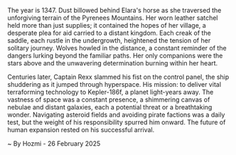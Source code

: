 
The year is 1347.  Dust billowed behind Elara's horse as she traversed the unforgiving terrain of the Pyrenees Mountains.  Her worn leather satchel held more than just supplies; it contained the hopes of her village, a desperate plea for aid carried to a distant kingdom. Each creak of the saddle, each rustle in the undergrowth, heightened the tension of her solitary journey.  Wolves howled in the distance, a constant reminder of the dangers lurking beyond the familiar paths.  Her only companions were the stars above and the unwavering determination burning within her heart.

Centuries later, Captain Rexx slammed his fist on the control panel, the ship shuddering as it jumped through hyperspace. His mission: to deliver vital terraforming technology to Kepler-186f, a planet light-years away. The vastness of space was a constant presence, a shimmering canvas of nebulae and distant galaxies, each a potential threat or a breathtaking wonder.  Navigating asteroid fields and avoiding pirate factions was a daily test, but the weight of his responsibility spurred him onward.  The future of human expansion rested on his successful arrival.

~ By Hozmi - 26 February 2025
